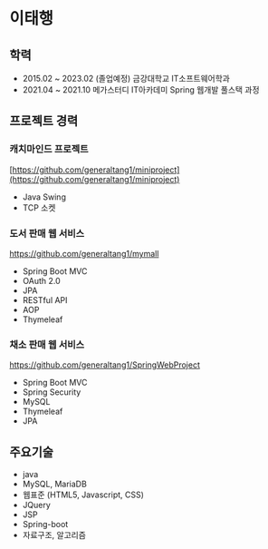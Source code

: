 # 이태행
## 학력
- 2015.02 ~ 2023.02 (졸업예정) 금강대학교 IT소프트웨어학과
- 2021.04 ~ 2021.10 메가스터디 IT아카데미 Spring 웹개발 풀스택 과정

## 프로젝트 경력
### 캐치마인드 프로젝트
[https://github.com/generaltang1/miniproject](https://github.com/generaltang1/miniproject)
- Java Swing
- TCP 소켓

### 도서 판매 웹 서비스 
https://github.com/generaltang1/mymall
- Spring Boot MVC
- OAuth 2.0
- JPA
- RESTful API
- AOP
- Thymeleaf

### 채소 판매 웹 서비스
https://github.com/generaltang1/SpringWebProject
- Spring Boot MVC
- Spring Security
- MySQL
- Thymeleaf
- JPA

## 주요기술
- java
- MySQL, MariaDB
- 웹표준 (HTML5, Javascript, CSS)
- JQuery
- JSP
- Spring-boot
- 자료구조, 알고리즘

